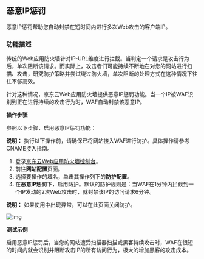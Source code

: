 ## 恶意IP惩罚

恶意IP惩罚帮助您自动封禁在短时间内进行多次Web攻击的客户端IP。

### **功能描述**

传统的Web应用防火墙针对IP-URL维度进行拦截。当判定一个请求是攻击行为后，单次阻断该请求。而实际上，攻击者们可能持续不断地在对您的网站进行扫描、攻击，研究防护策略并尝试绕过防火墙，单次阻断的处理方式在这种情况下往往不够高效。

针对这种情况，京东云Web应用防火墙提供恶意IP惩罚功能。当一个IP被WAF识别到正在进行持续的攻击行为时，WAF自动封禁该恶意IP。

**操作步骤**

参照以下步骤，启用恶意IP惩罚功能：

**说明：** 执行以下操作前，请确保已将网站接入WAF进行防护。具体操作请参考CNAME接入指南。

1. 登录[京东云Web应用防火墙控制台](https://cloudwaf-console.jdcloud.com)。
2. 前往**网站配置**页面。
3. 选择要操作的域名，单击其操作列下的**防护配置**。
4. 在**恶意IP惩罚**下，启用防护。默认的防护规则是：当WAF在1分钟内拦截到一个IP发动的2次Web攻击时，就封禁该IP的访问请求6分钟。

**说明：** 如果使用中出现异常，可以在此页面关闭防护。

![img](https://github.com/jdcloudcom/cn/blob/edit/image/waf-img/%E6%81%B6%E6%84%8FIP%E6%83%A9%E7%BD%9A-1.png)

**测试示例**

启用恶意IP惩罚后，当您的网站遭受扫描器扫描或黑客持续攻击时，WAF在很短的时间内就会识别并阻断攻击IP的所有访问行为，极大的增加黑客的攻击成本。


 
